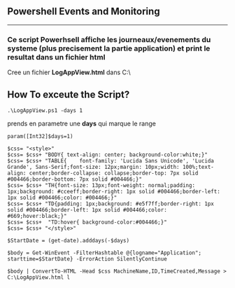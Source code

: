 ## Powershell  Events and Monitoring
------------------------------------------------
### Ce script Powerhsell affiche  les journeaux/evenements du systeme (plus precisement la partie application) et print le resultat dans  un fichier html
Cree un fichier **LogAppView.html** dans C:\

## How To exceute the Script?
```
.\LogAppView.ps1 -days 1

```
prends en parametre une **days** qui marque le range 


```
param([Int32]$days=1)

$css= "<style>"
$css= $css+ "BODY{ text-align: center; background-color:white;}"
$css= $css+ "TABLE{    font-family: 'Lucida Sans Unicode', 'Lucida Grande', Sans-Serif;font-size: 12px;margin: 10px;width: 100%;text-align: center;border-collapse: collapse;border-top: 7px solid #004466;border-bottom: 7px solid #004466;}"
$css= $css+ "TH{font-size: 13px;font-weight: normal;padding: 1px;background: #cceeff;border-right: 1px solid #004466;border-left: 1px solid #004466;color: #004466;}"
$css= $css+ "TD{padding: 1px;background: #e5f7ff;border-right: 1px solid #004466;border-left: 1px solid #004466;color: #669;hover:black;}"
$css= $css+  "TD:hover{ background-color:#004466;}"
$css= $css+ "</style>" 
 
$StartDate = (get-date).adddays(-$days)
 
$body = Get-WinEvent -FilterHashtable @{logname="Application"; starttime=$StartDate} -ErrorAction SilentlyContinue
 
$body | ConvertTo-HTML -Head $css MachineName,ID,TimeCreated,Message > C:\LogAppView.html l
```


